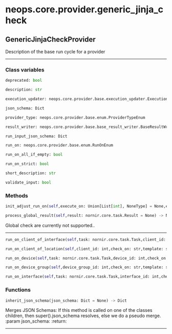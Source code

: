 # neops.core.provider.generic_jinja_check
## GenericJinjaCheckProvider
Description of the base run cycle for a provider

----------
### Class variables
```python
deprecated: bool
```
```python
description: str
```
```python
execution_updater: neops.core.provider.base.execution_updater.ExecutionUpdater
```
```python
json_schema: Dict
```
```python
provider_type: neops.core.provider.base.enum.ProviderTypeEnum
```
```python
result_writer: neops.core.provider.base.base_result_writer.BaseResultWriter
```
```python
run_input_json_schema: Dict
```
```python
run_on: neops.core.provider.base.enum.RunOnEnum
```
```python
run_on_all_if_empty: bool
```
```python
run_on_strict: bool
```
```python
short_description: str
```
```python
validate_input: bool
```
### Methods
```python
init_adjust_run_on(self,execute_on: Union[List[int], NoneType] = None,execute_on_type: Union[neops.core.provider.base.enum.RunOnEnum, NoneType] = None,dry_run: Union[bool, NoneType] = None,task_input_kwargs: Union[Dict[Any, Any], NoneType] = None,search_query: str = '',task_kwargs: Union[Dict[Any, Any], NoneType] = None,**kwargs) -> NoneType
```
```python
process_global_result(self,result: nornir.core.task.Result = None) -> NoneType
```
Global check are currently not supported..

----------
```python
run_on_client_of_interface(self,task: nornir.core.task.Task,client_id: int,check_on: str,template: str,**kwargs) -> Union[neops.core.provider.base.base_check.NeopsCheckResult, NoneType]
```
```python
run_on_client_of_location(self,client_id: int,check_on: str,template: str,**kwargs) -> Union[neops.core.provider.base.base_check.NeopsCheckResult, NoneType]
```
```python
run_on_device(self,task: nornir.core.task.Task,device_id: int,check_on: str,template: str,**kwargs) -> Union[neops.core.provider.base.base_check.NeopsCheckResult, NoneType]
```
```python
run_on_device_group(self,device_group_id: int,check_on: str,template: str,**kwargs) -> Union[neops.core.provider.base.base_check.NeopsCheckResult, NoneType]
```
```python
run_on_interface(self,task: nornir.core.task.Task,interface_id: int,check_on: str,template: str,**kwargs) -> Union[neops.core.provider.base.base_check.NeopsCheckResult, NoneType]
```
### Functions
```python
inherit_json_schema(json_schema: Dict = None) -> Dict
```
Merges JSON Schemas: If this method is called on one of the classes children, then
super().json_schema resolves, else we do a pseudo merge.
:param json_schema:
:return:

----------